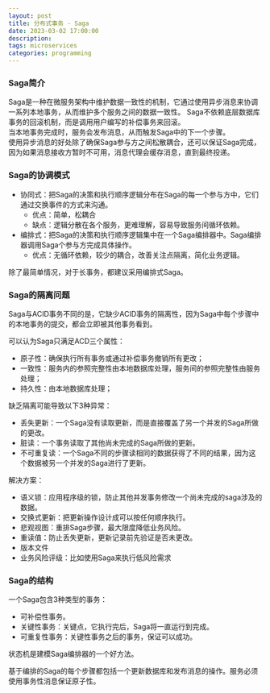 ```yaml
---
layout: post
title: 分布式事务 - Saga
date: 2023-03-02 17:00:00
description: 
tags: microservices
categories: programming
---
```

### Saga简介
Saga是一种在微服务架构中维护数据一致性的机制，它通过使用异步消息来协调一系列本地事务，从而维护多个服务之间的数据一致性。 Saga不依赖底层数据库事务的回滚机制，而是调用用户编写的补偿事务来回滚。  
当本地事务完成时，服务会发布消息，从而触发Saga中的下一个步骤。  
使用异步消息的好处除了确保Saga参与方之间松散耦合，还可以保证Saga完成，因为如果消息接收方暂时不可用，消息代理会缓存消息，直到最终投递。

### Saga的协调模式
* 协同式：把Saga的决策和执行顺序逻辑分布在Saga的每一个参与方中，它们通过交换事件的方式来沟通。
  * 优点：简单，松耦合
  * 缺点：逻辑分散在各个服务，更难理解，容易导致服务间循环依赖。
* 编排式：把Saga的决策和执行顺序逻辑集中在一个Saga编排器中。Saga编排器调用Saga个参与方完成具体操作。
  * 优点：无循环依赖，较少的耦合，改善关注点隔离，简化业务逻辑。

除了最简单情况，对于长事务，都建议采用编排式Saga。

### Saga的隔离问题
Saga与ACID事务不同的是，它缺少ACID事务的隔离性，因为Saga中每个步骤中的本地事务的提交，都会立即被其他事务看到。

可以认为Saga只满足ACD三个属性：
* 原子性：确保执行所有事务或通过补偿事务撤销所有更改；
* 一致性：服务内的参照完整性由本地数据库处理，服务间的参照完整性由服务处理；
* 持久性：由本地数据库处理；

缺乏隔离可能导致以下3种异常：
* 丢失更新：一个Saga没有读取更新，而是直接覆盖了另一个并发的Saga所做的更改。
* 脏读：一个事务读取了其他尚未完成的Saga所做的更新。
* 不可重复读：一个Saga不同的步骤读相同的数据获得了不同的结果，因为这个数据被另一个并发的Saga进行了更新。

解决方案：
* 语义锁：应用程序级的锁，防止其他并发事务修改一个尚未完成的saga涉及的数据。
* 交换式更新：把更新操作设计成可以按任何顺序执行。
* 悲观视图：重排Saga步骤，最大限度降低业务风险。
* 重读值：防止丢失更新，更新记录前先验证是否未更改。
* 版本文件
* 业务风险评级：比如使用Saga来执行低风险需求

### Saga的结构
一个Saga包含3种类型的事务：
* 可补偿性事务。
* 关键性事务：关键点，它执行完后，Saga将一直运行到完成。
* 可重复性事务：关键性事务之后的事务，保证可以成功。

状态机是建模Saga编排器的一个好方法。

基于编排的Saga的每个步骤都包括一个更新数据库和发布消息的操作。服务必须使用事务性消息保证原子性。